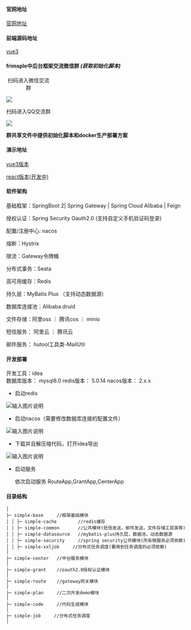 #### 官网地址

[官网地址](http://frsimple.cn)

#### 前端源码地址

[vue3](https://gitee.com/frsimple/view)


#### frimsple中后台框架交流微信群 **_(获取初始化脚本)_** 



<div style="width:120px;text-align:center;" >扫码进入微信交流群</div>

![](https://pengpengyu-test.oss-cn-zhangjiakou.aliyuncs.com/image/wx.jpg)

<div style="width:120px;text-align:center;" >扫码进入QQ交流群</div>

![](https://pengpengyu-test.oss-cn-zhangjiakou.aliyuncs.com/image/qq.jpg)



 **群共享文件中提供初始化脚本和docker生产部署方案** 

#### 演示地址

[vue3版本](http://vue.frsimple.cn)

[react版本(开发中)](http://react.frsimple.cn)


#### 软件架构


基础框架：SpringBoot 2| Spring Gateway | Spring Cloud Alibaba | Feign

授权认证：Spring Security Oauth2.0 (支持自定义手机验证码登录)

配置/注册中心: nacos

熔断：Hystrix

限流：Gateway令牌桶

分布式事务：Seata

高可用缓存：Redis

持久层：MyBatis Plus （支持动态数据源）

数据库连接池：Alibaba.druid

文件存储：阿里oss ｜ 腾讯cos ｜ minio

短信服务： 阿里云 ｜ 腾讯云

邮件服务： hutool工具类-MailUtil


#### 开发部署

开发工具：idea  
数据库版本： mysql8.0 
redis版本： 5.0.14
nacos版本： 2.x.x 


- 启动redis

 ![输入图片说明](https://pengpengyu-test.oss-cn-zhangjiakou.aliyuncs.com/image/3271658990350_.pic.jpg)

- 启动nacos（需要修改数据库连接的配置文件）

 ![输入图片说明](https://pengpengyu-test.oss-cn-zhangjiakou.aliyuncs.com/image/3281658990468_.pic.jpg)

- 下载并且解压缩代码，打开idea导出 

![输入图片说明](https://pengpengyu-test.oss-cn-zhangjiakou.aliyuncs.com/image/3261658990023_.pic.jpg)

- 启动服务 

  依次启动服务 
  RouteApp,GrantApp,CenterApp


#### 目录结构
```shell
│
├─ simple-base     //框架基础模块
│ │ ├─ simple-cache        //redis缓存
│ │ ├─ simple-common       //公共模块(短信发送，邮件发送，文件存储工具类等)
│ │ ├─ simple-datasource   //mybatis-plus持久层，数据池，动态数据源
│ │ ├─ simple-security     //spring security公共模块(所有微服务必须依赖)
│ │ ├─ simple-xxljob     //分布式任务调度(要用到任务调度的必须依赖)
│
├─ simple-center   //中台服务模块
│
├─ simple-grant    //oauth2.0授权认证模块 
│
├─ simple-route    //gateway网关模块 
│
├─ simple-plan     //二次开发demo模块
│
├─ simple-code     //代码生成模块
│
├─ simple-job     //分布式任务调度
│
```